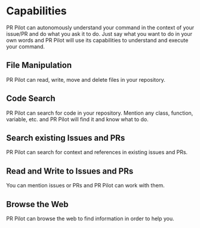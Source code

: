 # Capabilities

PR Pilot can autonomously understand your command in the context of your issue/PR and do what you ask it to do.
Just say what you want to do in your own words and PR Pilot will use its capabilities to understand and execute your command.

## File Manipulation
PR Pilot can read, write, move and delete files in your repository.

## Code Search
PR Pilot can search for code in your repository. Mention any class, function, variable, etc. and PR Pilot will find
it and know what to do.

## Search existing Issues and PRs
PR Pilot can search for context and references in existing issues and PRs.

## Read and Write to Issues and PRs
You can mention issues or PRs and PR Pilot can work with them.

## Browse the Web
PR Pilot can browse the web to find information in order to help you.
